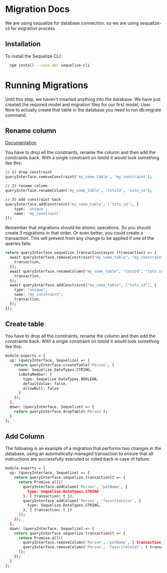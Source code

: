 
# Migration Docs

We are using sequalize for database connection. so we are using sequalize-cli for migration process


## Installation

To install the Sequelize CLI:

```bash
  npm install --save-dev sequelize-cli

```
    
# Running Migrations

Until this step, we haven't inserted anything into the database. We have just created the required model and migration files for our first model, User. Now to actually create that table in the database you need to run db:migrate command.
## Rename column

[Documentation](https://stackoverflow.com/questions/47755293/sequelize-rename-column-with-index-constraint)

You have to drop all the constraints, rename the column and then add the constraints back. With a single constraint on totoId it would look something like this:
```bash
// 1) drop constraint
queryInterface.removeConstraint('my_some_table', 'my_constraint');

// 2) rename column
queryInterface.renameColumn('my_some_table', 'totoId', 'toto_id');

// 3) add constraint back
queryInterface.addConstraint('my_some_table', ['toto_id'], {
    type: 'unique',
    name: 'my_constraint'
});

```

Remember that migrations should be atomic operations. So you should create 3 migrations in that order. Or even better, you could create a transaction. This will prevent from any change to be applied if one of the queries fails:

```bash
return queryInterface.sequelize.transaction(async (transaction) => {
  await queryInterface.removeConstraint("my_some_table", "my_constraint", {
    transaction,
  });
  await queryInterface.renameColumn("my_some_table", "totoId", "toto_id", {
    transaction,
  });
  await queryInterface.addConstraint("my_some_table", ["toto_id"], {
    type: "unique",
    name: "my_constraint",
    transaction,
  });
});

```
## Create table

You have to drop all the constraints, rename the column and then add the constraints back. With a single constraint on totoId it would look something like this:
```bash
module.exports = {
  up: (queryInterface, Sequelize) => {
    return queryInterface.createTable('Person', {
      name: Sequelize.DataTypes.STRING,
      isBetaMember: {
        type: Sequelize.DataTypes.BOOLEAN,
        defaultValue: false,
        allowNull: false
      }
    });
  },
  down: (queryInterface, Sequelize) => {
    return queryInterface.dropTable('Person');
  }
};

```

## Add Column

The following is an example of a migration that performs two changes in the database, using an automatically-managed transaction to ensure that all instructions are successfully executed or rolled back in case of failure:
```bash
module.exports = {
  up: (queryInterface, Sequelize) => {
    return queryInterface.sequelize.transaction(t => {
      return Promise.all([
        queryInterface.addColumn('Person', 'petName', {
          type: Sequelize.DataTypes.STRING
        }, { transaction: t }),
        queryInterface.addColumn('Person', 'favoriteColor', {
          type: Sequelize.DataTypes.STRING,
        }, { transaction: t })
      ]);
    });
  },
  down: (queryInterface, Sequelize) => {
    return queryInterface.sequelize.transaction(t => {
      return Promise.all([
        queryInterface.removeColumn('Person', 'petName', { transaction: t }),
        queryInterface.removeColumn('Person', 'favoriteColor', { transaction: t })
      ]);
    });
  }
};

```